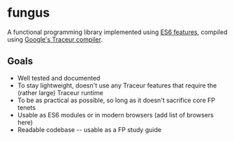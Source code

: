 # fungus

A functional programming library implemented using [ES6 features][ES6], compiled using [Google's Traceur compiler][Traceur].

[ES6]: https://github.com/google/traceur-compiler/wiki/LanguageFeatures
[Traceur]: https://github.com/google/traceur-compiler/


## Goals
- Well tested and documented
- To stay lightweight, doesn't use any Traceur features that require the (rather large) Traceur runtime
- To be as practical as possible, so long as it doesn't sacrifice core FP tenets
- Usable as ES6 modules or in modern browsers (add list of browsers here)
- Readable codebase -- usable as a FP study guide
